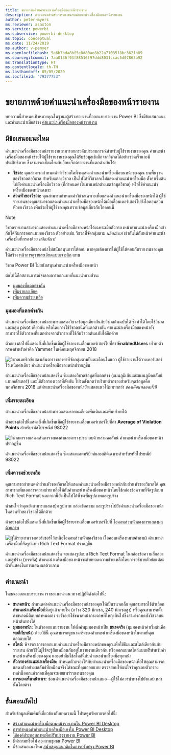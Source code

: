 ```yaml
---
title: ขยายภาพด้วยคำแนะนำเครื่องมือของหน้ารายงาน
description: คำแนะนำสำหรับการทำงานกับคำแนะนำเครื่องมือของหน้ารายงาน
author: peter-myers
ms.reviewer: asaxton
ms.service: powerbi
ms.subservice: powerbi-desktop
ms.topic: conceptual
ms.date: 11/24/2019
ms.author: v-pemyer
ms.openlocfilehash: 5a6b7bda8bf5e8d80ae8b22a71035f8bc362fb89
ms.sourcegitcommit: 7aa0136f93f88516f97ddd8031ccac5d07863b92
ms.translationtype: HT
ms.contentlocale: th-TH
ms.lasthandoff: 05/05/2020
ms.locfileid: "79377753"
---
```

# <a name="extend-visuals-with-report-page-tooltips"></a>ขยายภาพด้วยคำแนะนำเครื่องมือของหน้ารายงาน

บทความนี้กำหนดเป้าหมายคุณในฐานะผู้สร้างรายงานที่ออกแบบรายงาน Power BI ซึ่งมีข้อเสนอแนะและคำแนะนำเมื่อสร้าง [คำแนะนำเครื่องมือของหน้ารายงาน](../desktop-tooltips.md)

## <a name="suggestions"></a>มีข้อเสนอแนะไหม

คำแนะนำเครื่องมือของหน้ารายงานสามารถยกระดับประสบการณ์สำหรับผู้ใช้รายงานของคุณ คำแนะนำเครื่องมือของหน้าช่วยให้ผู้ใช้รายงานของคุณได้รับข้อมูลเชิงลึกจากวิชวลได้อย่างรวดเร็วและมีประสิทธิภาพ ซึ่งสามารถเชื่อมโยงกับอ็อบเจ็กต์รายงานที่แตกต่างกันได้:

- **วิชวล:** คุณสามารถกำหนดค่าว่าวิชวลใดที่จะแสดงคำแนะนำเครื่องมือบนหน้าของคุณ บนพื้นฐานของวิชวลต่อวิชวล สำหรับแต่ละวิชวล เป็นไปได้ที่วิชวลจะไม่แสดงคำแนะนำเครื่องมือ ตั้งค่าเริ่มต้นไปยังคำแนะนำเครื่องมือวิชวล (ที่กำหนดค่าในบานหน้าต่างเขตข้อมูลวิชวล) หรือใช้คำแนะนำเครื่องมือของหน้าเฉพาะ
- **ส่วนหัวของวิชวล:** คุณสามารถกำหนดค่าวิชวลเฉพาะเพื่อแสดงคำแนะนำเครื่องมือของหน้าได้ ผู้ใช้รายงานของคุณสามารถแสดงคำแนะนำเครื่องมือของหน้าได้เมื่อเลื่อนเคอร์เซอร์ไปยังไอคอนส่วนหัวของวิชวล เพื่อช่วยให้ผู้ใช้ของคุณทราบข้อมูลเกี่ยวกับไอคอนนี้

> [!NOTE]
> วิชวลรายงานสามารถแสดงคำแนะนำเครื่องมือของหน้าได้เฉพาะเมื่อตัวกรองหน้าคำแนะนำเครื่องมือเข้ากันได้กับการออกแบบของวิชวล ตัวอย่างเช่น วิชวลที่จัดกลุ่มตาม _ผลิตภัณฑ์_ เข้ากันได้กับหน้าคำแนะนำเครื่องมือที่กรองด้วย _ผลิตภัณฑ์_
>
> คำแนะนำเครื่องมือของหน้าไม่สนับสนุนการโต้ตอบ หากคุณต้องการให้ผู้ใช้โต้ตอบกับรายงานของคุณ ให้สร้าง [หน้าการดูรายละเอียดแบบเจาะลึก](../desktop-drillthrough.md) แทน
>
> วิชวล Power BI ไม่สนับสนุนคำแนะนำเครื่องมือของหน้า

ต่อไปนี้คือสถานการณ์จำลองการออกแบบที่แนะนำบางส่วน:

- [มุมมองที่แตกต่างกัน](#different-perspective)
- [เพิ่มรายละเอียด](#add-detail)
- [เพิ่มความช่วยเหลือ](#add-help)

### <a name="different-perspective"></a>มุมมองที่แตกต่างกัน

คำแนะนำเครื่องมือของหน้าสามารถแสดงวิชวลข้อมูลเดียวกันกับวิชวลต้นฉบับได้ ซึ่งทำได้โดยใช้วิชวลและกลุ่ม pivot เดียวกัน หรือโดยการใช้วิชวลชนิดที่แตกต่างกัน คำแนะนำเครื่องมือของหน้ายังสามารถใช้ตัวกรองที่แตกต่างจากตัวกรองที่ใช้กับวิชวลต้นฉบับได้อีกด้วย

ตัวอย่างต่อไปนี้แสดงสิ่งที่เกิดขึ้นเมื่อผู้ใช้รายงานเลื่อนเคอร์เซอร์ไปที่ค่า **EnabledUsers** บริบทตัวกรองสำหรับค่าคือ Yammer ในเดือนพฤศจิกายน 2018

![วิชวลเมทริกซ์แสดงเส้นตารางของค่าที่จัดกลุ่มตามปีและเดือนในแถว ผู้ใช้รายงานได้วางเคอร์เซอร์ไว้เหนือค่าเดียว คำแนะนำเครื่องมือของหน้าปรากฏขึ้น](media/report-page-tooltips/suggestion-different-perspective.png)

คำแนะนำเครื่องมือของหน้าแสดงขึ้น ซึ่งแสดงวิชวลข้อมูลที่แตกต่าง (แผนภูมิเส้นและแผนภูมิคอลัมน์แบบคลัสเตอร์) และใช้ตัวกรองเวลาที่ตัดกัน โปรดสังเกตว่าบริบทตัวกรองสำหรับจุดข้อมูลคือพฤศจิกายน 2018 แต่คำแนะนำเครื่องมือของหน้ายังแสดงแนวโน้มมากกว่า _ของเดือนตลอดทั้งปี_

### <a name="add-detail"></a>เพิ่มรายละเอียด

คำแนะนำเครื่องมือของหน้าสามารถแสดงรายละเอียดเพิ่มเติมและเพิ่มบริบทได้

ตัวอย่างต่อไปนี้แสดงสิ่งที่เกิดขึ้นเมื่อผู้ใช้รายงานเลื่อนเคอร์เซอร์ไปที่ค่า **Average of Violation Points** สำหรับรหัสไปรษณีย์ 98022

![วิชวลตารางแสดงเส้นตารางของค่าและตารางประกอบด้วยสามคอลัมน์ คำแนะนำเครื่องมือของหน้าปรากฏขึ้น](media/report-page-tooltips/suggestion-add-details.png)

คำแนะนำเครื่องมือของหน้าแสดงขึ้น ซึ่งแสดงแอตทริบิวต์และสถิติเฉพาะสำหรับรหัสไปรษณีย์ 98022

### <a name="add-help"></a>เพิ่มความช่วยเหลือ

คุณสามารถกำหนดค่าส่วนหัวของวิชวลให้แสดงคำแนะนำเครื่องมือของหน้ากับส่วนหัวของวิชวลได้ คุณสามารถเพิ่มเอกสารความช่วยเหลือให้กับคำแนะนำเครื่องมือของหน้าโดยใช้กล่องข้อความที่จัดรูปแบบ Rich Text Format นอกจากนี้ยังเป็นไปได้ที่จะเพิ่มรูปภาพและรูปร่าง

น่าสนใจว่าคุณยังสามารถแสดงปุ่ม รูปภาพ กล่องข้อความ และรูปร่างไปยังคำแนะนำเครื่องมือของหน้าในส่วนหัวของวิชวลได้อีกด้วย

ตัวอย่างต่อไปนี้แสดงสิ่งที่เกิดขึ้นเมื่อผู้ใช้รายงานเลื่อนเคอร์เซอร์ไปที่ [ไอคอนส่วนหัวของการแสดงผลด้วยภาพ](../desktop-visual-elements-for-reports.md)

![ผู้ใช้รายงานวางเคอร์เซอร์ไว้เหนือไอคอนส่วนหัวของวิชวล (ไอคอนเครื่องหมายคำถาม) คำแนะนำเครื่องมือที่จัดรูปแบบ Rich Text Format ปรากฏขึ้น](media/report-page-tooltips/suggestion-add-help.png)

คำแนะนำเครื่องมือของหน้าแสดงขึ้น จะแสดงรูปแบบ Rich Text Format ในกล่องข้อความสี่กล่อง และรูปร่าง (บรรทัด) คำแนะนำเครื่องมือของหน้าจะถ่ายทอดความช่วยเหลือโดยการอธิบายตัวย่อแต่ละตัวที่แสดงในการแสดงผลด้วยภาพ

## <a name="recommendations"></a>คำแนะนำ

ในขณะออกแบบรายงาน เราขอแนะนำแนวทางปฏิบัติดังต่อไปนี้:

- **ขนาดหน้า:** กำหนดค่าคำแนะนำเครื่องมือของหน้าของคุณให้เป็นขนาดเล็ก คุณสามารถใช้ตัวเลือก**คำแนะนำเครื่องมือ**ที่มีอยู่แล้วภายใน (กว้าง 320 พิกเซล, 240 พิกเซลสูง) หรือคุณสามารถตั้งค่าขนาดมิติแบบกำหนดเอง ระวังอย่าใช้ขนาดหน้ากระดาษที่ใหญ่เกินไปซึ่งสามารถบดบังวิชวลบนหน้าต้นทางได้
- **มุมมองหน้า:** ในตัวออกแบบรายงาน ให้ตั้งค่ามุมมองหน้าเป็น **ขนาดจริง** (มุมมองหน้าค่าเริ่มต้นคือ **พอดีกับหน้า**) ด้วยวิธีนี้ คุณสามารถดูขนาดจริงของคำแนะนำเครื่องมือของหน้าในตามที่คุณออกแบบได้
- **สไตล์:** พิจารณาการออกแบบคำแนะนำเครื่องมือของหน้าของคุณเพื่อใช้ธีมและสไตล์เดียวกันกับรายงาน ด้วยวิธีนี้ผู้ใช้จะรู้สึกเหมือนกับอยู่ในรายงานเดียวกัน หรือออกแบบสไตล์แบบฟรีสำหรับคำแนะนำเครื่องมือของคุณ และอย่าลืมใช้สไตล์นี้กับคำแนะนำเครื่องมือทุกหน้า
- **ตัวกรองคำแนะนำเครื่องมือ:** กำหนดตัวกรองให้กับคำแนะนำเครื่องมือของหน้าเพื่อให้คุณสามารถแสดงตัวอย่างผลลัพธ์ที่เหมือนจริงได้ขณะที่คุณออกแบบ ตรวจสอบให้แน่ใจว่าคุณลบตัวกรองเหล่านี้ออกแล้วก่อนที่คุณจะเผยแพร่รายงานของคุณ
- **การมองเห็นหน้าเพจ:** ซ่อนคำแนะนำเครื่องมือของหน้าเสมอ—ผู้ใช้ไม่ควรนำทางไปยังแอปเหล่านั้นโดยตรง

## <a name="next-steps"></a>ขั้นตอนถัดไป

สำหรับข้อมูลเพิ่มเติมที่เกี่ยวข้องกับบทความนี้ โปรดดูทรัพยากรต่อไปนี้:

- [สร้างคำแนะนำเครื่องมือตามหน้ารายงานใน Power BI Desktop](../desktop-tooltips.md)
- [การกำหนดค่าคำแนะนำเครื่องมือเองใน Power BI Desktop](../desktop-custom-tooltips.md)
- [ใช้องค์ประกอบภาพเพื่อปรับปรุงรายงาน Power BI](../desktop-visual-elements-for-reports.md)
- มีคำถามหรือไม่ [ลองถามชุมชน Power BI](https://community.powerbi.com/)
- มีข้อเสนอแนะไหม [สนับสนุนแนวคิดในการปรับปรุง Power BI](https://ideas.powerbi.com/)
